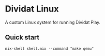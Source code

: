 # Dividat Linux

A custom Linux system for running Dividat Play.

## Quick start

```
nix-shell shell.nix --command "make qemu"
```
